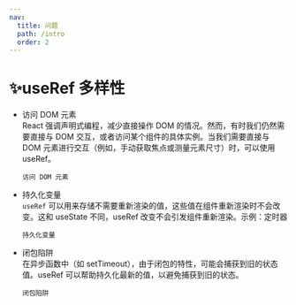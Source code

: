 ```yaml
---
nav:
  title: 问题
  path: /intro
  order: 2
---
```


# ✨useRef 多样性

- 访问 DOM 元素  
  React 强调声明式编程，减少直接操作 DOM 的情况。然而，有时我们仍然需要直接与 DOM 交互，或者访问某个组件的具体实例。当我们需要直接与 DOM 元素进行交互（例如，手动获取焦点或测量元素尺寸）时，可以使用 useRef。

  <code src="./Code1.tsx">访问 DOM 元素 </code>


- 持久化变量  
  `useRef` 可以用来存储不需要重新渲染的值，这些值在组件重新渲染时不会改变。这和 useState 不同，useRef 改变不会引发组件重新渲染。示例：定时器

  <code src="./Code2.tsx">持久化变量</code>

- 闭包陷阱  
  在异步函数中（如 setTimeout），由于闭包的特性，可能会捕获到旧的状态值。useRef 可以帮助持久化最新的值，以避免捕获到旧的状态。

  <code src="./Code3.tsx">闭包陷阱</code>
